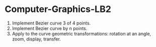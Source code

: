 # Computer-Graphics-LB2

1. Implement Bezier curve 3 of 4 points.
2. Implement Bezier curve by n points.
3. Apply to the curve geometric transformations: rotation at an angle, zoom, display, transfer.
